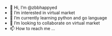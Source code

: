 - 👋 Hi, I’m @zbbhappyed
- 👀 I’m interested in virtual market
- 🌱 I’m currently learning python and go language
- 💞️ I’m looking to collaborate on virtual market
- 📫 How to reach me ...

<!---
zbbhappyed/zbbhappyed is a ✨ special ✨ repository because its `README.md` (this file) appears on your GitHub profile.
You can click the Preview link to take a look at your changes.
--->
